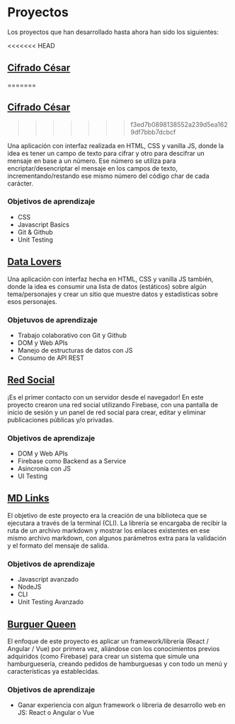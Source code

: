 # Proyectos

Los proyectos que han desarrollado hasta ahora han sido los siguientes:

<<<<<<< HEAD
## [Cifrado César](https://github.com/Laboratoria/bootcamp/blob/master/projects/01-cipher/README.md)
=======
## [Cifrado César](https://github.com/Laboratoria/bootcamp/tree/main/projects/01-cipher/)
>>>>>>> f3ed7b0898138552a239d5ea1629df7bbb7dcbcf

Una aplicación con interfaz realizada en HTML, CSS y vanilla JS, donde la idea
es tener un campo de texto para cifrar y otro para descifrar un mensaje en base
a un número. Ese número se utiliza para encriptar/desencriptar el mensaje en los
 campos de texto, incrementando/restando ese mismo número del código char de
 cada carácter.

### Objetivos de aprendizaje

* CSS
* Javascript Basics
* Git & Github
* Unit Testing

## [Data Lovers](https://github.com/Laboratoria/bootcamp/tree/main/projects/02-data-lovers/)

Una aplicación con interfaz hecha en HTML, CSS y vanilla JS también, donde la
idea es consumir una lista de datos (estáticos) sobre algún tema/personajes y
crear un sitio que muestre datos y estadísticas sobre esos personajes.

### Objetuvos de aprendizaje

- Trabajo colaborativo con Git y Github
- DOM y Web APIs
- Manejo de estructuras de datos con JS
- Consumo de API REST

## [Red Social](https://github.com/Laboratoria/bootcamp/tree/main/projects/03-social-network/)

¡Es el primer contacto con un servidor desde el navegador! En este proyecto
crearon una red social utilizando Firebase, con una pantalla de inicio de sesión
 y un panel de red social para crear, editar y eliminar publicaciones públicas
 y/o privadas.

### Objetivos de aprendizaje

- DOM y Web APIs
- Firebase como Backend as a Service
- Asincronía con JS
- UI Testing

## [MD Links](https://github.com/Laboratoria/bootcamp/tree/main/projects/04-md-links/)

El objetivo de este proyecto era la creación de una biblioteca que se ejecutara
a través de la terminal (CLI). La librería se encargaba de recibir la ruta de
un archivo markdown y mostrar los enlaces existentes en ese mismo archivo
markdown, con algunos parámetros extra para la validación y el formato del
mensaje de salida.

### Objetivos de aprendizaje

- Javascript avanzado
- NodeJS
- CLI
- Unit Testing Avanzado

## [Burguer Queen](https://github.com/Laboratoria/bootcamp/tree/main/projects/04-burger-queen/)

El enfoque de este proyecto es aplicar un framework/librería
(React / Angular / Vue) por primera vez, aliándose con los conocimientos previos
adquiridos (como Firebase) para crear un sistema que simule una hamburguesería,
creando pedidos de hamburguesas y con todo un menú y características ya
establecidas.

### Objetivos de aprendizaje

- Ganar experiencia con algun framework o libreria de desarrollo web
  en JS: React o Angular o Vue
